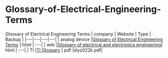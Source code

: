 # Glossary-of-Electrical-Engineering-Terms
Glossary of Electrical Engineering Terms
| company  |  Website | Type | Backup |
|---|---|---|---|
| analog device  |[Glossary of Electrical Engineering Terms](https://www.analog.com/en/design-center/glossary.html)                                     | html | ---|
| wiki           |[Glossary of electrical and electronics engineering](https://en.wikipedia.org/wiki/Glossary_of_electrical_and_electronics_engineering)| html | ---|
| TI             |[TI Glossary](https://www.ti.com/lit/ml/slyz022k/slyz022k.pdf?ts=1697283209844)                                                       | pdf  |slyz022k.pdf|
